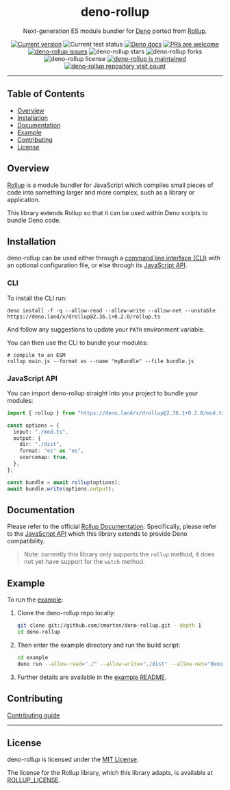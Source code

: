 <p align="center">
  <h1 align="center">deno-rollup</h1>
</p>
<p align="center">
Next-generation ES module bundler for <a href="https://deno.land/">Deno</a> ported from <a href="https://github.com/rollup/rollup">Rollup</a>.</p>
<p align="center">
   <a href="https://github.com/cmorten/deno-rollup/tags/"><img src="https://img.shields.io/github/tag/cmorten/deno-rollup" alt="Current version" /></a>
   <img src="https://github.com/cmorten/deno-rollup/workflows/Test/badge.svg" alt="Current test status" />
   <a href="https://doc.deno.land/https/deno.land/x/drollup/mod.ts"><img src="https://doc.deno.land/badge.svg" alt="Deno docs" /></a>
   <a href="http://makeapullrequest.com"><img src="https://img.shields.io/badge/PRs-welcome-brightgreen.svg" alt="PRs are welcome" /></a>
   <a href="https://github.com/cmorten/deno-rollup/issues/"><img src="https://img.shields.io/github/issues/cmorten/deno-rollup" alt="deno-rollup issues" /></a>
   <img src="https://img.shields.io/github/stars/cmorten/deno-rollup" alt="deno-rollup stars" />
   <img src="https://img.shields.io/github/forks/cmorten/deno-rollup" alt="deno-rollup forks" />
   <img src="https://img.shields.io/github/license/cmorten/deno-rollup" alt="deno-rollup license" />
   <a href="https://github.com/cmorten/deno-rollup/graphs/commit-activity"><img src="https://img.shields.io/badge/Maintained%3F-yes-green.svg" alt="deno-rollup is maintained" /></a>
   <a href="http://hits.dwyl.com/cmorten/deno-rollup"><img src="http://hits.dwyl.com/cmorten/deno-rollup.svg" alt="deno-rollup repository visit count" /></a>
</p>

---

## Table of Contents

- [Overview](#overview)
- [Installation](#installation)
- [Documentation](#documentation)
- [Example](#example)
- [Contributing](#contributing)
- [License](#license)

## Overview

[Rollup](https://github.com/rollup/rollup) is a module bundler for JavaScript which compiles small pieces of code into something larger and more complex, such as a library or application.

This library extends Rollup so that it can be used within Deno scripts to bundle Deno code.

## Installation

deno-rollup can be used either through a [command line interface (CLI)](https://rollupjs.org/guide/en/#command-line-reference) with an optional configuration file, or else through its [JavaScript API](https://rollupjs.org/guide/en/#javascript-api).

### CLI

To install the CLI run:

```console
deno install -f -q --allow-read --allow-write --allow-net --unstable https://deno.land/x/drollup@2.36.1+0.2.0/rollup.ts
```

And follow any suggestions to update your `PATH` environment variable.

You can then use the CLI to bundle your modules:

```console
# compile to an ESM
rollup main.js --format es --name "myBundle" --file bundle.js
```

### JavaScript API

You can import deno-rollup straight into your project to bundle your modules:

```ts
import { rollup } from "https://deno.land/x/drollup@2.36.1+0.2.0/mod.ts";

const options = {
  input: "./mod.ts",
  output: {
    dir: "./dist",
    format: "es" as "es",
    sourcemap: true,
  },
};

const bundle = await rollup(options);
await bundle.write(options.output);
```

## Documentation

Please refer to the official [Rollup Documentation](https://rollupjs.org). Specifically, please refer to the [JavaScript API](https://rollupjs.org/guide/en/#javascript-api) which this library extends to provide Deno compatibility.

> Note: currently this library only supports the `rollup` method, it does not yet have support for the `watch` method.

## Example

To run the [example](./example):

1. Clone the deno-rollup repo locally:

   ```bash
   git clone git://github.com/cmorten/deno-rollup.git --depth 1
   cd deno-rollup
   ```

1. Then enter the example directory and run the build script:

   ```bash
   cd example
   deno run --allow-read="./" --allow-write="./dist" --allow-net="deno.land" --unstable ./rollup.build.ts
   ```

1. Further details are available in the [example README](./example/README.md).

## Contributing

[Contributing guide](https://github.com/cmorten/rollup/blob/main/.github/CONTRIBUTING.md)

---

## License

deno-rollup is licensed under the [MIT License](./LICENSE.md).

The license for the Rollup library, which this library adapts, is available at [ROLLUP_LICENSE](./ROLLUP_LICENSE.md).
